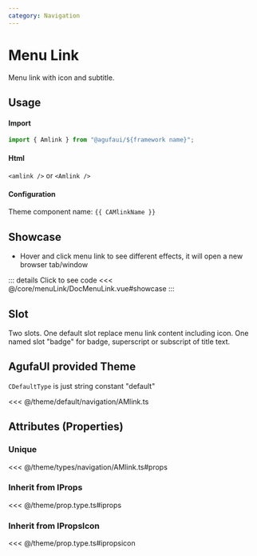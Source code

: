 ```yaml
---
category: Navigation
---
```


<script setup>
import { CAMlinkName } from '@agufaui/theme'
</script>

# Menu Link

Menu link with icon and subtitle.

## Usage

#### Import

```ts
import { Amlink } from "@agufaui/${framework name}";
```

#### Html

`<amlink />` or `<Amlink />`

#### Configuration

Theme component name: `{{ CAMlinkName }}`

## Showcase

- Hover and click menu link to see different effects, it will open a new browser tab/window

<DocMenuLink />

::: details Click to see code
<<< @/core/menuLink/DocMenuLink.vue#showcase
:::

## Slot

Two slots.  One default slot replace menu link content including icon.  One named slot "badge" for badge, superscript or subscript of title text.

## AgufaUI provided Theme

`CDefaultType` is just string constant "default"

<<< @/theme/default/navigation/AMlink.ts

## Attributes (Properties)

### Unique

<<< @/theme/types/navigation/AMlink.ts#props

### Inherit from IProps

<<< @/theme/prop.type.ts#iprops

### Inherit from IPropsIcon

<<< @/theme/prop.type.ts#ipropsicon
